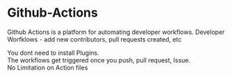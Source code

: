 # Github-Actions
Github Actions is a platform for automating developer workflows.
Developer Worfklows - add new contributors, pull requests created, etc

You dont need to install Plugins.  
The workflows get triggered once you push, pull request, Issue.  
No Limitation on Action files  

